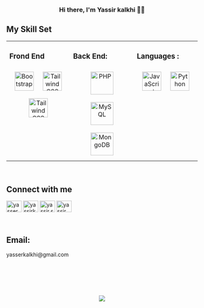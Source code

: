 ### <div align="center">Hi there, I'm Yassir  kalkhi  👨‍💻 </div>  
  


## My Skill Set  
<table><tr><td valign="top" width="33%">



### Frond End
<div align="center">  
<a href="https://getbootstrap.com/docs/3.4/javascript/" target="_blank"><img style="margin: 10px" src="https://profilinator.rishav.dev/skills-assets/bootstrap-plain.svg" alt="Bootstrap" height="50" /></a>  
<a href="https://www.tailwindcss.com/" target="_blank"><img style="margin: 10px" src="https://profilinator.rishav.dev/skills-assets/tailwindcss.svg" alt="Tailwind CSS" height="50" /></a>  
  <a href="https://www.tailwindcss.com/" target="_blank"><img style="margin: 10px" src="https://profilinator.rishav.dev/skills-assets/reactjs.svg" alt="Tailwind CSS" height="50" /></a>
</div>

</td><td valign="top" width="33%">



### Back End:  
<div align="center">  
<a href="https://www.php.net/" target="_blank"><img style="margin: 10px" src="https://profilinator.rishav.dev/skills-assets/php-original.svg" alt="PHP" height="60" /></a>  
<a href="https://www.mysql.com/" target="_blank"><img style="margin: 10px" src="https://profilinator.rishav.dev/skills-assets/mysql-original-wordmark.svg" alt="MySQL" height="60" /></a>  
<a href="https://www.mongodb.com/" target="_blank"><img style="margin: 10px" src="https://profilinator.rishav.dev/skills-assets/mongodb-original-wordmark.svg" alt="MongoDB" height="60" /></a>  
</div>

</td><td valign="top" width="33%">



### Languages :
<div align="center">  
<a href="https://www.javascript.com/" target="_blank"><img style="margin: 10px" src="https://profilinator.rishav.dev/skills-assets/javascript-original.svg" alt="JavaScript" height="50" /></a>  
<a href="https://www.python.org/" target="_blank"><img style="margin: 10px" src="https://profilinator.rishav.dev/skills-assets/python-original.svg" alt="Python" height="50" /></a>  
</div>

</td></tr></table>  

<br/>  


## Connect with me  

<p align="left">
<a href="https://twitter.com/YKalkhi" target="_blank"><img align="center" src="https://raw.githubusercontent.com/rahuldkjain/github-profile-readme-generator/master/src/images/icons/Social/twitter.svg" alt="yasserkalkhi" height="30" width="40" /></a>
<a href="https://www.linkedin.com/in/yassir-kalkhi-83a8382b7" target="_blank"><img align="center" src="https://raw.githubusercontent.com/rahuldkjain/github-profile-readme-generator/master/src/images/icons/Social/linked-in-alt.svg" alt="yassirkalkhi" height="30" width="40" /></a>
<a href="https://fb.com/yassir.safiot.9" target="blank"><img align="center" src="https://raw.githubusercontent.com/rahuldkjain/github-profile-readme-generator/master/src/images/icons/Social/facebook.svg" alt="yassir.safiot.9" height="30" width="40" /></a>
<a href="https://instagram.com/yassir_klk" target="blank"><img align="center" src="https://raw.githubusercontent.com/rahuldkjain/github-profile-readme-generator/master/src/images/icons/Social/instagram.svg" alt="yassir_klk" height="30" width="40" /></a>
</p>
  

<br/>  


## Email: 
<p align="left">
yasserkalkhi@gmail.com
</p>
<br/>  

<br/>  

<br/>  

<br/>  

<br/>  

<div align="center">
<img src="https://komarev.com/ghpvc/?username=yassirkalkhi&&style=flat-square" align="center" />
</div>  

<br />
